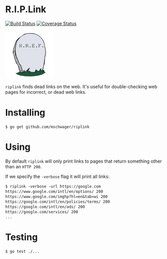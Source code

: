 # R.I.P.Link

[![Build Status](https://travis-ci.org/mschwager/riplink.svg?branch=master)](https://travis-ci.org/mschwager/riplink)
[![Coverage Status](https://coveralls.io/repos/github/mschwager/riplink/badge.svg?branch=master)](https://coveralls.io/github/mschwager/riplink?branch=master)

![H.R.E.F.](logo.png)

`riplink` finds dead links on the web. It's useful for double-checking web pages for incorrect, or dead web links.

# Installing

```
$ go get github.com/mschwager/riplink
```

# Using

By default `riplink` will only print links to pages that return something other than an `HTTP 200`.

If we specify the `-verbose` flag it will print all links:

```
$ riplink -verbose -url https://google.com
https://www.google.com/intl/en/options/ 200
https://www.google.com/imghp?hl=en&tab=wi 200
https://google.com/intl/en/policies/terms/ 200
https://google.com/intl/en/ads/ 200
https://google.com/services/ 200
...
```

# Testing

```
$ go test ./...
```
